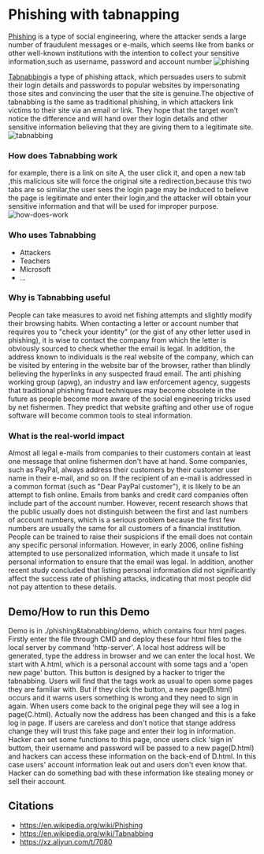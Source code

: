 Phishing with tabnapping
==============

[Phishing](https://en.wikipedia.org/wiki/Phishing) is a type of social engineering, where the attacker sends a large number of fraudulent messages or e-mails, which seems like from banks or other well-known institutions with the intention to collect your sensitive information,such as username, password and account number
![phishing](./phishing&tabnabbing/images/phishing.png)

[Tabnabbing](https://en.wikipedia.org/wiki/Tabnabbing)is a type of phishing attack, which persuades users to submit their login details and passwords to popular websites by impersonating those sites and convincing the user that the site is genuine.The objective of tabnabbing is the same as traditional phishing, in which attackers link victims to their site via an email or link.
They hope that the target won’t notice the difference and will hand over their login details and other sensitive information believing that they are giving them to a legitimate site.
![tabnabbing](./phishing&tabnabbing/images/tabnabbing.png)

### How does Tabnabbing work
for example, there is a link on site A, the user click it,  and open a new tab ,this malicious site will force the original site  a redirection,because this two tabs are so similar,the user sees the login page may be induced to believe the page is legitimate and enter their login,and the attacker will obtain your sensitive information and that will be used for improper purpose.
![how-does-work](./phishing&tabnabbing/images/图片1.png)

### Who uses Tabnabbing
* Attackers
* Teachers
* Microsoft
* ...

### Why is Tabnabbing useful
People can take measures to avoid net fishing attempts and slightly modify their browsing habits. When contacting a letter or account number that requires you to "check your identity" (or the gist of any other letter used in phishing), it is wise to contact the company from which the letter is obviously sourced to check whether the email is legal. In addition, the address known to individuals is the real website of the company, which can be visited by entering in the website bar of the browser, rather than blindly believing the hyperlinks in any suspected fraud email. The anti phishing working group (apwg), an industry and law enforcement agency, suggests that traditional phishing fraud techniques may become obsolete in the future as people become more aware of the social engineering tricks used by net fishermen. They predict that website grafting and other use of rogue software will become common tools to steal information.

### What is the real-world impact
Almost all legal e-mails from companies to their customers contain at least one message that online fishermen don't have at hand. Some companies, such as PayPal, always address their customers by their customer user name in their e-mail, and so on. If the recipient of an e-mail is addressed in a common format (such as "Dear PayPal customer"), it is likely to be an attempt to fish online. Emails from banks and credit card companies often include part of the account number. However, recent research shows that the public usually does not distinguish between the first and last numbers of account numbers, which is a serious problem because the first few numbers are usually the same for all customers of a financial institution. People can be trained to raise their suspicions if the email does not contain any specific personal information. However, in early 2006, online fishing attempted to use personalized information, which made it unsafe to list personal information to ensure that the email was legal. In addition, another recent study concluded that listing personal information did not significantly affect the success rate of phishing attacks, indicating that most people did not pay attention to these details.

Demo/How to run this Demo
----
Demo is in ./phishing&tabnabbing/demo, which contains four html pages. Firstly enter the file through CMD and deploy these four html files to the local server by command 'http-server'. A local host address will be generated, type the address in browser and we can enter the local host. We start with A.html, which is a personal account with some tags and a 'open new page' button. This button is designed by a hacker to triger the tabnabbing. Users will find that the tags work as usual to open some pages they are familiar with. But if they click the button, a new page(B.html) occurs and it warns users something is wrong and they need to sign in again. When users come back to the original pege they will see a log in page(C.html). Actually now the address has been changed and this is a fake log in page. If users are careless and don't notice that stange address change they will trust this fake page and enter their log in information. Hacker can set some functions to this page, once users click 'sign in' buttom, their username and password will be passed to a new page(D.html) and hackers can access these information on the back-end of D.html. In this case users' account information leak out and users don't even know that. Hacker can do something bad with these information like stealing money or sell their account.



Citations
---------
* https://en.wikipedia.org/wiki/Phishing
* https://en.wikipedia.org/wiki/Tabnabbing
* https://xz.aliyun.com/t/7080
